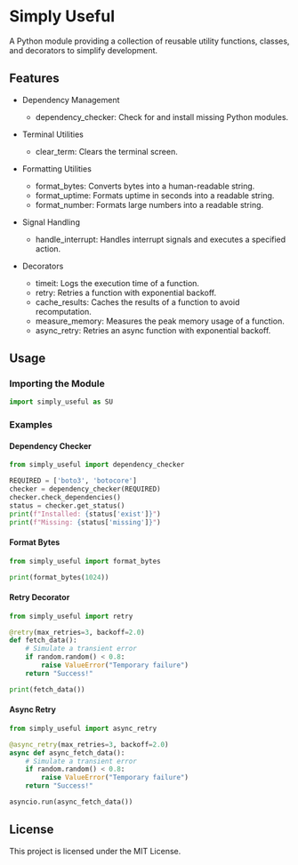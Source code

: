 # Simply Useful

A Python module providing a collection of reusable utility functions, classes, and decorators to simplify development.

## Features

- Dependency Management
  - dependency_checker: Check for and install missing Python modules.

- Terminal Utilities
  - clear_term: Clears the terminal screen.

- Formatting Utilities
  - format_bytes: Converts bytes into a human-readable string.
  - format_uptime: Formats uptime in seconds into a readable string.
  - format_number: Formats large numbers into a readable string.

- Signal Handling
  - handle_interrupt: Handles interrupt signals and executes a specified action.

- Decorators
  - timeit: Logs the execution time of a function.
  - retry: Retries a function with exponential backoff.
  - cache_results: Caches the results of a function to avoid recomputation.
  - measure_memory: Measures the peak memory usage of a function.
  - async_retry: Retries an async function with exponential backoff.

## Usage

### Importing the Module
```python
import simply_useful as SU
```
### Examples

#### Dependency Checker
```python
from simply_useful import dependency_checker

REQUIRED = ['boto3', 'botocore']
checker = dependency_checker(REQUIRED)
checker.check_dependencies()
status = checker.get_status()
print(f"Installed: {status['exist']}")
print(f"Missing: {status['missing']}")
```
#### Format Bytes
```python
from simply_useful import format_bytes

print(format_bytes(1024)) 
```
#### Retry Decorator
```python
from simply_useful import retry

@retry(max_retries=3, backoff=2.0)
def fetch_data():
    # Simulate a transient error
    if random.random() < 0.8:
        raise ValueError("Temporary failure")
    return "Success!"

print(fetch_data())
```
#### Async Retry
```python
from simply_useful import async_retry

@async_retry(max_retries=3, backoff=2.0)
async def async_fetch_data():
    # Simulate a transient error
    if random.random() < 0.8:
        raise ValueError("Temporary failure")
    return "Success!"

asyncio.run(async_fetch_data())
```
## License

This project is licensed under the MIT License.

